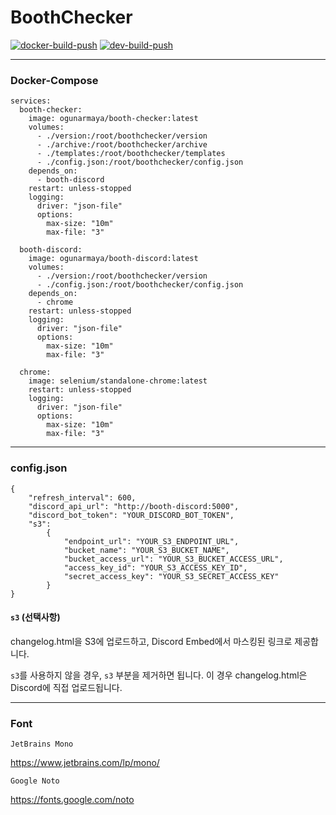 # BoothChecker

[![docker-build-push](https://github.com/5ignal/BoothChecker/actions/workflows/latest-build-push.yml/badge.svg)](https://github.com/5ignal/BoothChecker/actions/workflows/latest-build-push.yml)
[![dev-build-push](https://github.com/5ignal/BoothChecker/actions/workflows/dev-build-push.yml/badge.svg)](https://github.com/5ignal/BoothChecker/actions/workflows/dev-build-push.yml)

***
### Docker-Compose
```
services:
  booth-checker:
    image: ogunarmaya/booth-checker:latest
    volumes:
      - ./version:/root/boothchecker/version
      - ./archive:/root/boothchecker/archive
      - ./templates:/root/boothchecker/templates
      - ./config.json:/root/boothchecker/config.json
    depends_on:
      - booth-discord
    restart: unless-stopped
    logging:
      driver: "json-file"
      options:
        max-size: "10m"
        max-file: "3"
      
  booth-discord:
    image: ogunarmaya/booth-discord:latest
    volumes:
      - ./version:/root/boothchecker/version
      - ./config.json:/root/boothchecker/config.json
    depends_on:
      - chrome
    restart: unless-stopped
    logging:
      driver: "json-file"
      options:
        max-size: "10m"
        max-file: "3"

  chrome:
    image: selenium/standalone-chrome:latest
    restart: unless-stopped
    logging:
      driver: "json-file"
      options:
        max-size: "10m"
        max-file: "3"
```

---

### config.json

```
{
    "refresh_interval": 600,
    "discord_api_url": "http://booth-discord:5000",
    "discord_bot_token": "YOUR_DISCORD_BOT_TOKEN",
    "s3":
        {
            "endpoint_url": "YOUR_S3_ENDPOINT_URL",
            "bucket_name": "YOUR_S3_BUCKET_NAME",
            "bucket_access_url": "YOUR_S3_BUCKET_ACCESS_URL",
            "access_key_id": "YOUR_S3_ACCESS_KEY_ID",
            "secret_access_key": "YOUR_S3_SECRET_ACCESS_KEY"
        }
}
```

#### `s3` (선택사항)

changelog.html을 S3에 업로드하고, Discord Embed에서 마스킹된 링크로 제공합니다.

`s3`를 사용하지 않을 경우, `s3` 부분을 제거하면 됩니다. 이 경우 changelog.html은 Discord에 직접 업로드됩니다.

---

### Font
`JetBrains Mono`

https://www.jetbrains.com/lp/mono/

`Google Noto`

https://fonts.google.com/noto
